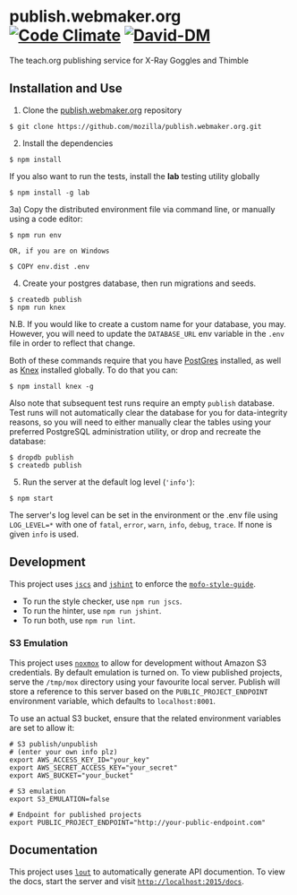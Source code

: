 # publish.webmaker.org [![Code Climate](https://codeclimate.com/github/mozilla/publish.webmaker.org/badges/gpa.svg)](https://codeclimate.com/github/mozilla/publish.webmaker.org) [![David-DM](https://david-dm.org/mozilla/publish.webmaker.org.svg)](https://david-dm.org/mozilla/publish.webmaker.org)
The teach.org publishing service for X-Ray Goggles and Thimble

## Installation and Use

1) Clone the [publish.webmaker.org](https://github.com/mozilla/publish.webmaker.org) repository

```
$ git clone https://github.com/mozilla/publish.webmaker.org.git
```

2) Install the dependencies

```
$ npm install
```

If you also want to run the tests, install the **lab** testing utility globally

```
$ npm install -g lab
```

3a) Copy the distributed environment file via command line, or manually using a code editor:

```
$ npm run env

OR, if you are on Windows

$ COPY env.dist .env
```

4) Create your postgres database, then run migrations and seeds.

```
$ createdb publish
$ npm run knex
```

N.B. If you would like to create a custom name for your database, you may. However, you 
will need to update the `DATABASE_URL` env variable in the `.env` file in order to 
reflect that change.

Both of these commands require that you have [PostGres](http://www.postgresql.org/download/) installed, as well as [Knex](http://knexjs.org/) installed globally. To do that you can:

```
$ npm install knex -g
```

Also note that subsequent test runs require an empty `publish` database. Test runs will not automatically clear the database for you for data-integrity reasons, so you will need to either manually clear the tables using your preferred PostgreSQL administration utility, or drop and recreate the database:

```
$ dropdb publish
$ createdb publish
```

5) Run the server at the default log level (`'info'`):

```
$ npm start
```

The server's log level can be set in the environment or the .env file using `LOG_LEVEL=*` with one of `fatal`, `error`, `warn`, `info`, `debug`, `trace`.
If none is given `info` is used.

## Development

This project uses [`jscs`](http://jscs.info/) and [`jshint`](http://jshint.com/)
to enforce the [`mofo-style-guide`](https://github.com/MozillaFoundation/javascript-style-guide).

- To run the style checker, use `npm run jscs`.
- To run the hinter, use `npm run jshint`.
- To run both, use `npm run lint`.

### S3 Emulation

This project uses [`noxmox`](https://github.com/nephics/noxmox) to allow for development without Amazon S3 credentials. By default emulation is turned on. To view published projects, serve the `/tmp/mox` directory using your favourite local server. Publish will store a reference to this server based on the `PUBLIC_PROJECT_ENDPOINT` environment variable, which defaults to `localhost:8001`.

To use an actual S3 bucket, ensure that the related environment variables are set to allow it:

```
# S3 publish/unpublish
# (enter your own info plz)
export AWS_ACCESS_KEY_ID="your_key"
export AWS_SECRET_ACCESS_KEY="your_secret"
export AWS_BUCKET="your_bucket"

# S3 emulation
export S3_EMULATION=false

# Endpoint for published projects
export PUBLIC_PROJECT_ENDPOINT="http://your-public-endpoint.com"
```

## Documentation

This project uses [`lout`](https://github.com/hapijs/lout) to automatically generate API documention. To view the docs, start the server and visit
[`http://localhost:2015/docs`](http://localhost:2015/docs).
